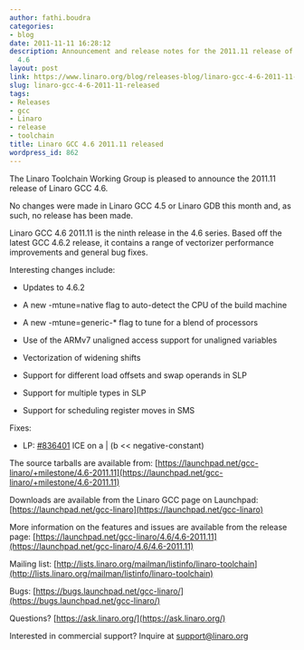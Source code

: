 ```yaml
---
author: fathi.boudra
categories:
- blog
date: 2011-11-11 16:28:12
description: Announcement and release notes for the 2011.11 release of Linaro gcc
  4.6
layout: post
link: https://www.linaro.org/blog/releases-blog/linaro-gcc-4-6-2011-11-released/
slug: linaro-gcc-4-6-2011-11-released
tags:
- Releases
- gcc
- Linaro
- release
- toolchain
title: Linaro GCC 4.6 2011.11 released
wordpress_id: 862
---
```


The Linaro Toolchain Working Group is pleased to announce the 2011.11 release of Linaro GCC 4.6.

No changes were made in Linaro GCC 4.5 or Linaro GDB this month and, as such, no release has been made.

Linaro GCC 4.6 2011.11 is the ninth release in the 4.6 series.  Based off the latest GCC 4.6.2 release, it contains a range of vectorizer performance improvements and general bug fixes.

Interesting changes include:

  * Updates to 4.6.2


  * A new -mtune=native flag to auto-detect the CPU of the build machine


  * A new -mtune=generic-* flag to tune for a blend of processors


  * Use of the ARMv7 unaligned access support for unaligned variables


  * Vectorization of widening shifts


  * Support for different load offsets and swap operands in SLP


  * Support for multiple types in SLP


  * Support for scheduling register moves in SMS

Fixes:

  * LP: [#836401](http://launchpad.net/bugs/836401) ICE on a | (b << negative-constant)

The source tarballs are available from:
[https://launchpad.net/gcc-linaro/+milestone/4.6-2011.11](https://launchpad.net/gcc-linaro/+milestone/4.6-2011.11)

Downloads are available from the Linaro GCC page on Launchpad:
[https://launchpad.net/gcc-linaro](https://launchpad.net/gcc-linaro)

More information on the features and issues are available from the release page:
[https://launchpad.net/gcc-linaro/4.6/4.6-2011.11](https://launchpad.net/gcc-linaro/4.6/4.6-2011.11)

Mailing list:  [http://lists.linaro.org/mailman/listinfo/linaro-toolchain](http://lists.linaro.org/mailman/listinfo/linaro-toolchain)

Bugs:  [https://bugs.launchpad.net/gcc-linaro/](https://bugs.launchpad.net/gcc-linaro/)

Questions?  [https://ask.linaro.org/](https://ask.linaro.org/)

Interested in commercial support?  Inquire at support@linaro.org